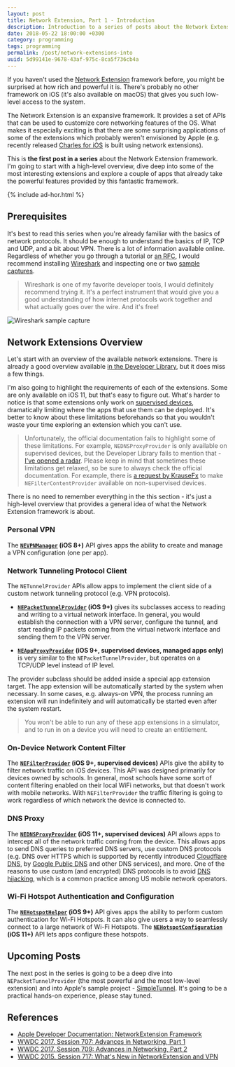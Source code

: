 ```yaml
---
layout: post
title: Network Extension, Part 1 - Introduction
description: Introduction to a series of posts about the Network Extension framework
date: 2018-05-22 18:00:00 +0300
category: programming
tags: programming
permalink: /post/network-extensions-into
uuid: 5d99141e-9678-43af-975c-8ca5f736cb4a
---
```


If you haven't used the [Network Extension](https://developer.apple.com/documentation/networkextension) framework before, you might be surprised at how rich and powerful it is. There's probably no other framework on iOS (it's also available on macOS) that gives you such low-level access to the system.

The Network Extension is an expansive framework. It provides a set of APIs that can be used to customize core networking features of the OS. What makes it especially exciting is that there are some surprising applications of some of the extensions which probably weren't envisioned by Apple (e.g. recently released [Charles for iOS](https://www.charlesproxy.com/documentation/ios/) is built using network extensions).

This is **the first post in a series** about the Network Extension framework. I'm going to start with a high-level overview, dive deep into some of the most interesting extensions and explore a couple of apps that already take the powerful features provided by this fantastic framework.

{% include ad-hor.html %}

## Prerequisites

It's best to read this series when you're already familiar with the basics of network protocols. It should be enough to understand the basics of IP, TCP and UDP, and a bit about VPN. There is a lot of information available online. Regardless of whether you go through a tutorial or [an RFC](https://tools.ietf.org/html/rfc791), I would recommend installing [Wireshark](https://www.wireshark.org) and inspecting one or two [sample captures](https://wiki.wireshark.org/SampleCaptures).

> Wireshark is one of my favorite developer tools, I would definitely recommend trying it. It's a perfect instrument that would give you a good understanding of how internet protocols work together and what actually goes over the wire. And it's free!

<img alt="Wireshark sample capture" src="{{ site.url }}/images/posts/network-extensions/wireshark_sample.png">

## Network Extensions Overview

Let's start with an overview of the available network extensions. There is already a good overview available [in the Developer Library](https://developer.apple.com/documentation/networkextension), but it does miss a few things.

I'm also going to highlight the requirements of each of the extensions. Some are only available on iOS 11, but that's easy to figure out. What's harder to notice is that some extensions only work on [supervised devices](https://support.apple.com/en-us/HT202837), dramatically limiting where the apps that use them can be deployed. It's better to know about these limitations beforehands so that you wouldn't waste your time exploring an extension which you can't use.

> Unfortunately, the official documentation fails to highlight some of these limitations. For example, `NEDNSProxyProvider` is only available on supervised devices, but the Developer Library fails to mention that - [I've opened a radar](http://www.openradar.me/39204153). Please keep in mind that sometimes these limitations get relaxed, so be sure to always check the official documentation. For example, there is [a request by KrauseFx](http://www.openradar.me/37878136) to make `NEFilterContentProvider` available on non-supervised devices.

There is no need to remember everything in the this section - it's just a high-level overview that provides a general idea of what the Network Extension framework is about.

### Personal VPN

The **[`NEVPNManager`](https://developer.apple.com/documentation/networkextension/nevpnmanager) (iOS 8+)** API gives apps the ability to create and manage a VPN configuration (one per app).

### Network Tunneling Protocol Client

The `NETunnelProvider` APIs allow apps to implement the client side of a custom network tunneling protocol (e.g. VPN protocols).

- **[`NEPacketTunnelProvider`](https://developer.apple.com/documentation/networkextension/nepackettunnelprovider) (iOS 9+)** gives its subclasses access to reading and writing to a virtual network interface. In general, you would establish the connection with a VPN server, configure the tunnel, and start reading IP packets coming from the virtual network interface and sending them to the VPN server.

- **[`NEAppProxyProvider`](https://developer.apple.com/documentation/networkextension/neappproxyprovider) (iOS 9+, supervised devices, managed apps only)** is very similar to the `NEPacketTunnelProvider`, but operates on a TCP/UDP level instead of IP level.

The provider subclass should be added inside a special app extension target. The app extension will be automatically started by the system when necessary. In some cases, e.g. always-on VPN, the process running an extension will run indefinitely and will automatically be started even after the system restart.

> You won't be able to run any of these app extensions in a simulator, and to run in on a device you will need to create an entitlement.

### On-Device Network Content Filter

The **[`NEFilterProvider`](https://developer.apple.com/documentation/networkextension/nefilterprovider) (iOS 9+, supervised devices)** APIs give the ability to filter network traffic on iOS devices. This API was designed primarily for devices owned by schools. In general, most schools have some sort of content filtering enabled on their local WiFi networks, but that doesn't work with mobile networks. With `NEFilterProvider` the traffic filtering is going to work regardless of which network the device is connected to.

### DNS Proxy

The **[`NEDNSProxyProvider`](https://developer.apple.com/documentation/networkextension/nednsproxyprovider) (iOS 11+, supervised devices)** API allows apps to intercept all of the network traffic coming from the device. This allows apps to send DNS queries to preferred DNS servers, use custom DNS protocols (e.g. DNS over HTTPS which is supported by recently introduced [Cloudflare DNS](https://developers.cloudflare.com/1.1.1.1/dns-over-https/), by [Google Public DNS](https://developers.google.com/speed/public-dns/docs/dns-over-https) and other DNS services), and more. One of the reasons to use custom (and encrypted) DNS protocols is to avoid [DNS hijacking](https://www.dnsoverride.com/dns-hijacking-by-some-mobile-carriers/), which is a common practice among US mobile network operators.
 
### Wi-Fi Hotspot Authentication and Configuration

The **[`NEHotspotHelper`](https://developer.apple.com/documentation/networkextension/nehotspothelper) (iOS 9+)** API gives apps the ability to perform custom authentication for Wi-Fi Hotspots. It can also give users a way to seamlessly connect to a large network of Wi-Fi Hotspots. The **[`NEHotspotConfiguration`](https://developer.apple.com/documentation/networkextension/nehotspotconfiguration) (iOS 11+)** API lets apps configure these hotspots.

## Upcoming Posts

The next post in the series is going to be a deep dive into `NEPacketTunnelProvider` (the most powerful and the most low-level extension) and into Apple's sample project - [SimpleTunnel](https://developer.apple.com/library/content/samplecode/SimpleTunnel/Introduction/Intro.html). It's going to be a practical hands-on experience, please stay tuned.

## References

- [Apple Developer Documentation: NetworkExtension Framework](https://developer.apple.com/documentation/networkextension)
- [WWDC 2017. Session 707: Advances in Networking, Part 1](https://developer.apple.com/videos/play/wwdc2017/707)
- [WWDC 2017. Session 709: Advances in Networking, Part 2](https://developer.apple.com/videos/play/wwdc2017/709/)
- [WWDC 2015. Session 717: What's New in NetworkExtension and VPN](https://developer.apple.com/videos/wwdc/2015/?id=717)
